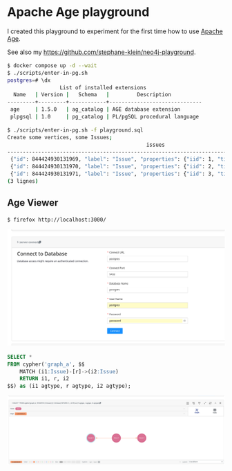 # Apache Age playground

I created this playground to experiment for the first time how to use [Apache Age](https://age.apache.org/).

See also my <https://github.com/stephane-klein/neo4j-playground>.

```sh
$ docker compose up -d --wait
$ ./scripts/enter-in-pg.sh
postgres=# \dx
                 List of installed extensions
  Name   | Version |   Schema   |         Description
---------+---------+------------+------------------------------
 age     | 1.5.0   | ag_catalog | AGE database extension
 plpgsql | 1.0     | pg_catalog | PL/pgSQL procedural language
```

```sh
$ ./scripts/enter-in-pg.sh -f playground.sql
Create some vertices, some Issues;
                                             issues
-------------------------------------------------------------------------------------------------
 {"id": 844424930131969, "label": "Issue", "properties": {"iid": 1, "title": "Issue 1"}}::vertex
 {"id": 844424930131970, "label": "Issue", "properties": {"iid": 2, "title": "Issue 2"}}::vertex
 {"id": 844424930131971, "label": "Issue", "properties": {"iid": 3, "title": "Issue 3"}}::vertex
(3 lignes)
```

## Age Viewer

```sh
$ firefox http://localhost:3000/
```

<img src="screenshots/connect-to-database.png" />

```sql
SELECT *
FROM cypher('graph_a', $$
    MATCH (i1:Issue)-[r]->(i2:Issue)
    RETURN i1, r, i2
$$) as (i1 agtype, r agtype, i2 agtype);
```

<img src="screenshots/execute-query.png" />
